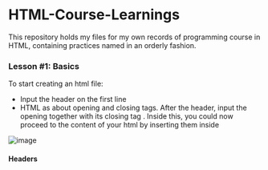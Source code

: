 # HTML-Course-Learnings

This repository holds my files for my own records of programming course in HTML, containing practices named in an orderly fashion.


### Lesson #1: Basics

To start creating an html file:
- Input the header <!DOCTYPE html> on the first line
- HTML as about opening and closing tags. After the header, input the opening <html> together with its closing tag </html>. Inside this, you could now proceed to the content of your html by inserting them inside

![image](https://github.com/RastyFullStaxx/HTML-Course-Learnings/assets/133841842/a07f3994-d3b3-490b-a973-50eecf59e9f0)

#### Headers



